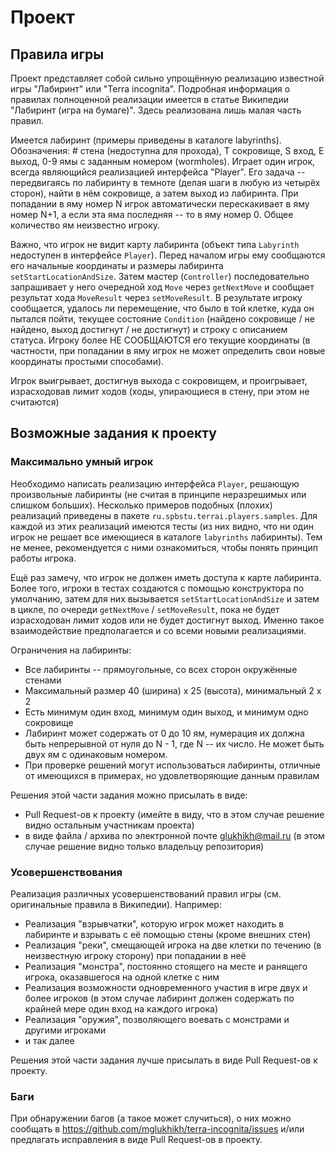 # Проект

## Правила игры

Проект представляет собой сильно упрощённую реализацию известной игры "Лабиринт" или "Terra incognita".
Подробная информация о правилах полноценной реализации имеется в статье Википедии "Лабиринт (игра на бумаге)".
Здесь реализована лишь малая часть правил.

Имеется лабиринт (примеры приведены в каталоге labyrinths).
Обозначения: # стена (недоступна для прохода), T сокровище, S вход, E выход, 0-9 ямы с заданным номером (wormholes).
Играет один игрок, всегда являющийся реализацией интерфейса "Player".
Его задача -- передвигаясь по лабиринту в темноте (делая шаги в любую из четырёх сторон), 
найти в нём сокровище, а затем выход из лабиринта.
При попадании в яму номер N игрок автоматически перескакивает в яму номер N+1,
а если эта яма последняя -- то в яму номер 0. Общее количество ям неизвестно игроку.

Важно, что игрок не видит карту лабиринта (объект типа `Labyrinth` недоступен в интерфейсе `Player`). 
Перед началом игры ему сообщаются его начальные координаты и размеры лабиринта `setStartLocationAndSize`.
Затем мастер (`Controller`) последовательно запрашивает у него очередной ход `Move` через `getNextMove`
и сообщает результат хода `MoveResult` через `setMoveResult`.
В результате игроку сообщается, удалось ли перемещение, что было в той клетке, куда он пытался пойти,
текущее состояние `Condition` (найдено сокровище / не найдено, выход достигнут / не достигнут)
и строку с описанием статуса.
Игроку более НЕ СООБЩАЮТСЯ его текущие координаты 
(в частности, при попадании в яму игрок не может определить свои новые координаты простыми способами).

Игрок выигрывает, достигнув выхода с сокровищем, и проигрывает, израсходовав лимит ходов
(ходы, упирающиеся в стену, при этом не считаются)

## Возможные задания к проекту

### Максимально умный игрок

Необходимо написать реализацию интерфейса `Player`, решающую произвольные лабиринты
(не считая в принципе неразрешимых или слишком больших).
Несколько примеров подобных (плохих) реализаций приведены в пакете `ru.spbstu.terrai.players.samples`.
Для каждой из этих реализаций имеются тесты 
(из них видно, что ни один игрок не решает все имеющиеся в каталоге `labyrinths` лабиринты).
Тем не менее, рекомендуется с ними ознакомиться, чтобы понять принцип работы игрока.

Ещё раз замечу, что игрок не должен иметь доступа к карте лабиринта.
Более того, игроки в тестах создаются с помощью конструктора по умолчанию, 
затем для них вызывается `setStartLocationAndSize` и затем в цикле, по очереди
`getNextMove` / `setMoveResult`, пока не будет израсходован лимит ходов или не будет достигнут выход.
Именно такое взаимодействие предполагается и со всеми новыми реализациями.

Ограничения на лабиринты:

* Все лабиринты -- прямоугольные, со всех сторон окружённые стенами
* Максимальный размер 40 (ширина) х 25 (высота), минимальный 2 х 2
* Есть минимум один вход, минимум один выход, и минимум одно сокровище
* Лабиринт может содержать от 0 до 10 ям, нумерация их должна быть непрерывной от нуля до N - 1, где N -- их число. Не может быть двух ям с одинаковым номером.
* При проверке решений могут использоваться лабиринты, отличные от имеющихся в примерах, но удовлетворяющие данным правилам

Решения этой части задания можно присылать в виде:

* Pull Request-ов к проекту (имейте в виду, что в этом случае решение видно остальным участникам проекта)
* в виде файла / архива по электронной почте glukhikh@mail.ru (в этом случае решение видно только владельцу репозитория)

### Усовершенствования

Реализация различных усовершенствований правил игры (см. оригинальные правила в Википедии). Например:

* Реализация "взрывчатки", которую игрок может находить в лабиринте и взрывать с её помощью стены (кроме внешних стен)
* Реализация "реки", смещающей игрока на две клетки по течению (в неизвестную игроку сторону) при попадании в неё
* Реализация "монстра", постоянно стоящего на месте и ранящего игрока, оказавшегося на одной клетке с ним
* Реализация возможности одновременного участия в игре двух и более игроков (в этом случае лабиринт должен
содержать по крайней мере один вход на каждого игрока)
* Реализация "оружия", позволяющего воевать с монстрами и другими игроками
* и так далее

Решения этой части задания лучше присылать в виде Pull Request-ов к проекту.

### Баги

При обнаружении багов (а такое может случиться), 
о них можно сообщать в https://github.com/mglukhikh/terra-incognita/issues
и/или предлагать исправления в виде Pull Request-ов в проекту.
